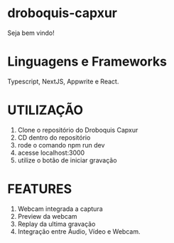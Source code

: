 # droboquis-capxur
Seja bem vindo!

# Linguagens e Frameworks
Typescript, NextJS, Appwrite e React.

# UTILIZAÇÃO
1) Clone o repositório do Droboquis Capxur
2) CD dentro do repositório
3) rode o comando npm run dev
4) acesse localhost:3000
5) utilize o botão de iniciar gravação

# FEATURES
1) Webcam integrada a captura
2) Preview da webcam
3) Replay da ultima gravação
4) Integração entre Áudio, Vídeo e Webcam.
